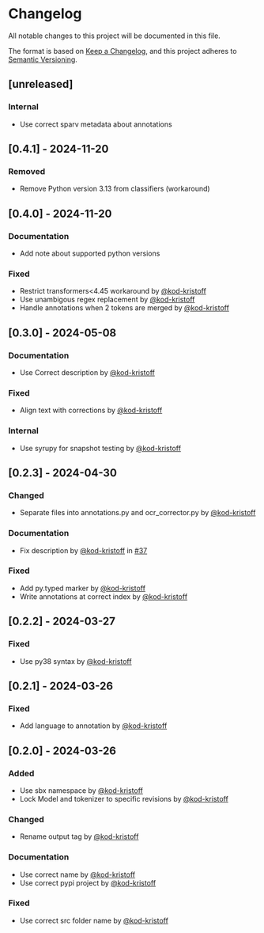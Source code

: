 # Changelog

All notable changes to this project will be documented in this file.

The format is based on [Keep a Changelog](https://keepachangelog.com/en/1.1.0/),
and this project adheres to [Semantic Versioning](https://semver.org/spec/v2.0.0.html).

## [unreleased]

### Internal

- Use correct sparv metadata about annotations

## [0.4.1] - 2024-11-20

### Removed

- Remove Python version 3.13 from classifiers (workaround)

## [0.4.0] - 2024-11-20

### Documentation

- Add note about supported python versions

### Fixed

- Restrict transformers<4.45 workaround by [@kod-kristoff](https://github.com/kod-kristoff)
- Use unambigous regex replacement by [@kod-kristoff](https://github.com/kod-kristoff)
- Handle annotations when 2 tokens are merged by [@kod-kristoff](https://github.com/kod-kristoff)

## [0.3.0] - 2024-05-08

### Documentation

- Use Correct description by [@kod-kristoff](https://github.com/kod-kristoff)

### Fixed

- Align text with corrections by [@kod-kristoff](https://github.com/kod-kristoff)

### Internal

- Use syrupy for snapshot testing by [@kod-kristoff](https://github.com/kod-kristoff)

## [0.2.3] - 2024-04-30

### Changed

- Separate files into annotations.py and ocr_corrector.py by [@kod-kristoff](https://github.com/kod-kristoff)

### Documentation

- Fix description by [@kod-kristoff](https://github.com/kod-kristoff) in [#37](https://github.com/spraakbanken/sparv-sbx-ocr-correction/pull/37)

### Fixed

- Add py.typed marker by [@kod-kristoff](https://github.com/kod-kristoff)
- Write annotations at correct index by [@kod-kristoff](https://github.com/kod-kristoff)

## [0.2.2] - 2024-03-27

### Fixed

- Use py38 syntax by [@kod-kristoff](https://github.com/kod-kristoff)

## [0.2.1] - 2024-03-26

### Fixed

- Add language to annotation by [@kod-kristoff](https://github.com/kod-kristoff)

## [0.2.0] - 2024-03-26

### Added

- Use sbx namespace by [@kod-kristoff](https://github.com/kod-kristoff)
- Lock Model and tokenizer to specific revisions by [@kod-kristoff](https://github.com/kod-kristoff)

### Changed

- Rename output tag by [@kod-kristoff](https://github.com/kod-kristoff)

### Documentation

- Use correct name by [@kod-kristoff](https://github.com/kod-kristoff)
- Use correct pypi project by [@kod-kristoff](https://github.com/kod-kristoff)

### Fixed

- Use correct src folder name by [@kod-kristoff](https://github.com/kod-kristoff)

<!-- generated by git-cliff -->
